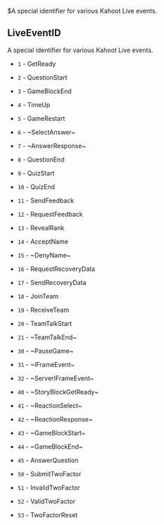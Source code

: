 $A special identifier for various Kahoot Live events.
## LiveEventID
A special identifier for various Kahoot Live events.

- `1` - GetReady

- `2` - QuestionStart

- `3` - GameBlockEnd

- `4` - TimeUp

- `5` - GameRestart

- `6` - ~SelectAnswer~

- `7` - ~AnswerResponse~

- `8` - QuestionEnd

- `9` - QuizStart

- `10` - QuizEnd

- `11` - SendFeedback

- `12` - RequestFeedback

- `13` - RevealRank

- `14` - AcceptName

- `15` - ~DenyName~

- `16` - RequestRecoveryData

- `17` - SendRecoveryData

- `18` - JoinTeam

- `19` - ReceiveTeam

- `20` - TeamTalkStart

- `21` - ~TeamTalkEnd~

- `30` - ~PauseGame~

- `31` - ~IFrameEvent~

- `32` - ~ServerIFrameEvent~

- `40` - ~StoryBlockGetReady~

- `41` - ~ReactionSelect~

- `42` - ~ReactionResponse~

- `43` - ~GameBlockStart~

- `44` - ~GameBlockEnd~

- `45` - AnswerQuestion

- `50` - SubmitTwoFactor

- `51` - InvalidTwoFactor

- `52` - ValidTwoFactor

- `53` - TwoFactorReset
